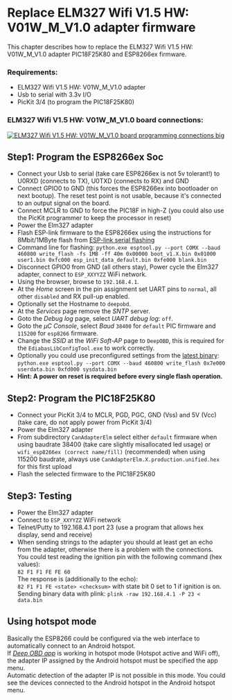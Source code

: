 # Replace ELM327 Wifi V1.5 HW: V01W_M_V1.0 adapter firmware

This chapter describes how to replace the ELM327 Wifi V1.5 HW: V01W_M_V1.0 adapter PIC18F25K80 and ESP8266ex firmware.  

### Requirements:

* ELM327 Wifi V1.5 HW: V01W_M_V1.0 adapter
* Usb to serial with 3.3v I/O
* PicKit 3/4 (to program the PIC18F25K80)

### ELM327 Wifi V1.5 HW: V01W_M_V1.0 board connections:

[![ELM327 Wifi V1.5 HW: V01W_M_V1.0 board programming connections big](elm327_wifi_annotated_esp8266x_and_pic18f25k80_prog_connections_Small.png "ELM327 Wifi V1.5 HW: V01W_M_V1.0 board programming connections")](elm327_wifi_annotated_esp8266x_and_pic18f25k80_prog_connections_Big.png)

## Step1: Program the ESP8266ex Soc
* Connect your Usb to serial (take care ESP8266ex is not 5v tolerant!) to U0RXD (connects to TX), U0TXD (connects to RX) and GND
* Connect GPIO0 to GND (this forces the ESP8266ex into bootloader on next bootup). The reset test point is not usable, because it's connected to an output signal on the board.
* Connect MCLR to GND to force the PIC18F in high-Z (you could also use the PicKit programmer to keep the processor in reset)
* Power the Elm327 adapter
* Flash ESP-link firmware to the ESP8266ex using the instructions for 8Mbit/1MByte flash from [ESP-link serial flashing](https://github.com/jeelabs/esp-link/blob/master/FLASHING.md#initial-serial-flashing)
* Command line for flashing: `python.exe esptool.py --port COMX --baud 460800 write_flash -fs 1MB -ff 40m 0x00000 boot_v1.X.bin 0x01000 user1.bin 0xfc000 esp_init_data_default.bin 0xfe000 blank.bin`
* Disconnect GPIO0 from GND (all others stay), Power cycle the Elm327 adapter, connect to `ESP_XXYYZZ` WiFi network.
* Using the browser, browse to `192.168.4.1`.
* At the _Home_ screen in the pin assignment set UART pins to `normal`, all other `disabled` and RX pull-up enabled.  
* Optionally set the Hostname to `deepobd`.
* At the _Services_ page remove the _SNTP_ server.
* Goto the _Debug log_ page, select _UART debug log_: `off`.
* Goto the _µC Console_, select _Baud_ `38400` for `default` PIC firmware and `115200` for `esp8266` firmware.
* Change the _SSID_ at the _WiFi Soft-AP_ page to `DeepOBD`, this is required for the `EdiabasLibConfigTool.exe` to work correctly.
* Optionally you could use preconfigured settings from the [latest binary](https://github.com/uholeschak/ediabaslib/releases/latest): `python.exe esptool.py --port COMX --baud 460800 write_flash 0x7e000 userdata.bin 0xfd000 sysdata.bin`
* **Hint: A power on reset is required before every single flash operation.**

## Step2: Program the PIC18F25K80
* Connect your PicKit 3/4 to MCLR, PGD, PGC, GND (Vss) and 5V (Vcc) (take care, do not apply power from PicKit 3/4)
* Power the Elm327 adapter
* From subdirectory `CanAdapterElm` select either `default` firmware when using baudrate 38400 (take care slightly misallocated led usage) or `wifi_esp8266ex (correct name/fill)` (recommended) when using 115200 baudrate, always use `CanAdapterElm.X.production.unified.hex` for this first upload
* Flash the selected firmware to the PIC18F25K80

## Step3: Testing
* Power the Elm327 adapter
* Connect to `ESP_XXYYZZ` WiFi network
* Telnet/Putty to 192.168.4.1 port 23 (use a program that allows hex display, send and receive)
* When sending strings to the adapter you should at least get an echo from the adapter, otherwise there is a problem with the connections.  
You could test reading the ignition pin with the following command (hex values):  
`82 F1 F1 FE FE 60`  
The response is (additionally to the echo):  
`82 F1 F1 FE <state> <checksum>` with state bit 0 set to 1 if ignition is on.  
Sending binary data with plink: `plink -raw 192.168.4.1 -P 23 < data.bin`  

## Using hotspot mode
Basically the ESP8266 could be configured via the web interface to automatically connect to an Android hotspot.  
If _[Deep OBD app](Deep_OBD_for_BMW_and_VAG.md)_ is working in hotspot mode (Hotspot active and WiFi off), the adapter IP assigned by the Android hotspot must be specified the app menu.  
Automatic detection of the adapter IP is not possible in this mode. You could see the devices connected to the Android hotspot in the Android hotspot menu.
